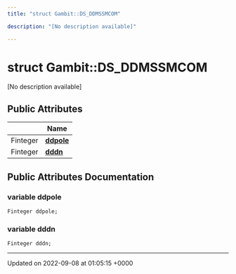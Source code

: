 ```yaml
---
title: "struct Gambit::DS_DDMSSMCOM"

description: "[No description available]"

---
```


# struct Gambit::DS_DDMSSMCOM



[No description available]

## Public Attributes

|                | Name           |
| -------------- | -------------- |
| Finteger | **[ddpole](/documentation/code/classes/structgambit_1_1ds__ddmssmcom/)**  |
| Finteger | **[dddn](/documentation/code/classes/structgambit_1_1ds__ddmssmcom/)**  |

## Public Attributes Documentation

### variable ddpole

```
Finteger ddpole;
```


### variable dddn

```
Finteger dddn;
```


-------------------------------

Updated on 2022-09-08 at 01:05:15 +0000